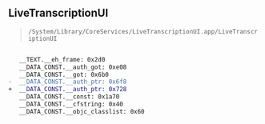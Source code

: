 ## LiveTranscriptionUI

> `/System/Library/CoreServices/LiveTranscriptionUI.app/LiveTranscriptionUI`

```diff

   __TEXT.__eh_frame: 0x2d0
   __DATA_CONST.__auth_got: 0xe08
   __DATA_CONST.__got: 0x6b0
-  __DATA_CONST.__auth_ptr: 0x6f8
+  __DATA_CONST.__auth_ptr: 0x728
   __DATA_CONST.__const: 0x1a70
   __DATA_CONST.__cfstring: 0x40
   __DATA_CONST.__objc_classlist: 0x60

```
